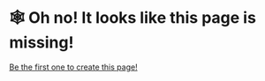 # :spider_web: Oh no! It looks like this page is missing!

[Be the first one to create this page!](https://github.com/ValMobile/RLCraft/wiki/Expanding-the-Wiki)
